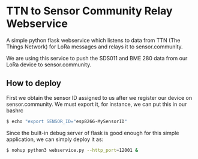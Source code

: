 # TTN to Sensor Community Relay Webservice

A simple python flask webservice which listens to data from TTN (The Things Network) for LoRa messages and relays it to sensor.community.

We are using this service to push the SDS011 and BME 280 data from our LoRa device to sensor.community.


## How to deploy


First we obtain the sensor ID assigned to us after we register our device on sensor.community. We must export it, for instance, we can put this in our bashrc

```sh
$ echo "export SENSOR_ID="esp8266-MySensorID"
```

Since the built-in debug server of flask is good enough for this simple application, we can simply deploy it as:

```sh
$ nohup python3 webservice.py --http_port=12001 &
```
